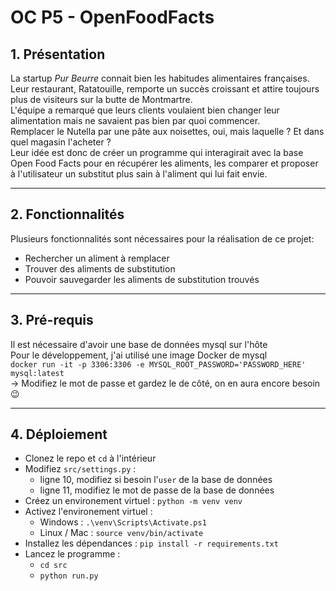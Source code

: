 # OC P5 - OpenFoodFacts

## 1. Présentation
La startup *Pur Beurre* connait bien les habitudes alimentaires françaises. Leur restaurant, Ratatouille, remporte un succès croissant et attire toujours plus de visiteurs sur la butte de Montmartre.  
L'équipe a remarqué que leurs clients voulaient bien changer leur alimentation mais ne savaient pas bien par quoi commencer.  
Remplacer le Nutella par une pâte aux noisettes, oui, mais laquelle ? Et dans quel magasin l'acheter ?  
Leur idée est donc de créer un programme qui interagirait avec la base Open Food Facts pour en récupérer les aliments, les comparer et proposer à l'utilisateur un substitut plus sain à l'aliment qui lui fait envie.

---
## 2. Fonctionnalités
Plusieurs fonctionnalités sont nécessaires pour la réalisation de ce projet:
- Rechercher un aliment à remplacer
- Trouver des aliments de substitution
- Pouvoir sauvegarder les aliments de substitution trouvés

---
## 3. Pré-requis
Il est nécessaire d'avoir une base de données mysql sur l'hôte  
Pour le développement, j'ai utilisé une image Docker de mysql  
`docker run -it -p 3306:3306 -e MYSQL_ROOT_PASSWORD='PASSWORD_HERE' mysql:latest`  
-> Modifiez le mot de passe et gardez le de côté, on en aura encore besoin 😉

---
## 4. Déploiement

- Clonez le repo et `cd` à l'intérieur
- Modifiez `src/settings.py` :
    - ligne 10, modifiez si besoin l'`user` de la base de données
    - ligne 11, modifiez le mot de passe de la base de données
- Créez un environement virtuel : `python -m venv venv`
- Activez l'environement virtuel :
    - Windows : `.\venv\Scripts\Activate.ps1`
    - Linux / Mac : `source venv/bin/activate`
- Installez les dépendances : `pip install -r requirements.txt`
- Lancez le programme :
    - `cd src`
    - `python run.py`

